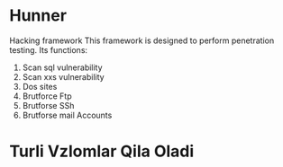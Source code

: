# Hunner
Hacking framework
This framework is designed to perform penetration testing.
Its functions:
1) Scan sql vulnerability
2) Scan xxs vulnerability
3) Dos sites
4) Brutforce Ftp
5) Brutforse SSh
6) Brutforse mail Accounts
# Turli Vzlomlar Qila Oladi